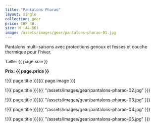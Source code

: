 ```yaml
---
title: "Pantalons Pharao"
layout: single
collection: gear
price: CHF 40.-
size: M (48-50)
image: /assets/images/gear/pantalons-pharao-01.jpg
---
```


Pantalons multi-saisons avec protections genoux et fesses et couche thermique pour l'hiver.

Taille: {{ page.size }}

**Prix: {{ page.price }}**

![{{ page.title }}]({{ page.image }})

![{{ page.title }}]({{ "/assets/images/gear/pantalons-pharao-02.jpg" }})

![{{ page.title }}]({{ "/assets/images/gear/pantalons-pharao-03.jpg" }})

![{{ page.title }}]({{ "/assets/images/gear/pantalons-pharao-04.jpg" }})

![{{ page.title }}]({{ "/assets/images/gear/pantalons-pharao-05.jpg" }})
